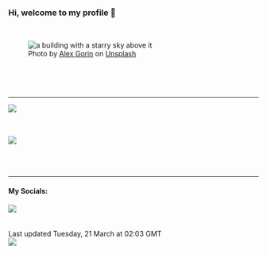 <h3>Hi, welcome to my profile 👋</h3>

<br />
<figure>
  <img
    src="https://images.unsplash.com/photo-1661991136626-3e81ba82503e?crop=entropy&cs=tinysrgb&fit=max&fm=jpg&ixid=MnwyNzQ3MDB8MHwxfHJhbmRvbXx8fHx8fHx8fDE2NzkzNjA2NjA&ixlib=rb-4.0.3&q=80&w=1080&auto=format"
    alt="a building with a starry sky above it" 
  />
  <figcaption>Photo by <a
    href="https://unsplash.com/@alexgorin?utm_source=Profile%20readme&utm_medium=referral">Alex Gorin</a> on <a
    href="https://unsplash.com/?utm_source=Profile%20readme&utm_medium=referral">Unsplash</a></figcaption>
</figure>




  <br /><br /><br />

<hr />
<img
  src="https://github-readme-stats.vercel.app/api?username=shanelucy&show_icons=true&theme=calm"
/>
<br /><br /><br />

<img 
  src="https://github-readme-stats.vercel.app/api/top-langs/?username=shanelucy&theme=calm"
/>
<br /><br /><br /><br />
<hr />
<h4>My Socials:</h4>
<a href="https://uk.linkedin.com/in/shane-lucy-4735b616a">
  <img
    src="https://img.shields.io/badge/linkedin%20-%230077B5.svg?&style=for-the-badge&logo=linkedin&logoColor=white"
  />
</a>
<br /><br /><br />
Last updated Tuesday, 21 March at 02:03 GMT
<br />
<img
  src="https://github.com/ShaneLucy/ShaneLucy/workflows/README%20build/badge.svg"
/>
